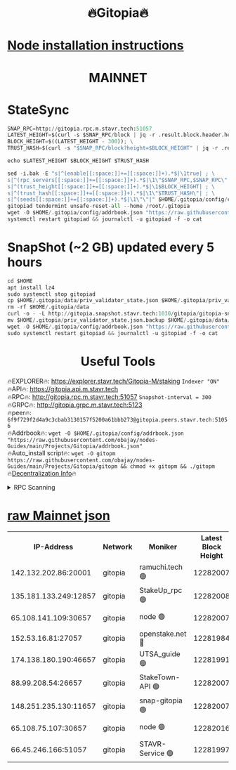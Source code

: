 <h1 align="center"> 🔥Gitopia🔥</h1>

[Node installation instructions](https://github.com/obajay/nodes-Guides/tree/main/Projects/Gitopia)
=

<h1 align="center"> MAINNET</h1>

# StateSync
```python
SNAP_RPC=http://gitopia.rpc.m.stavr.tech:51057
LATEST_HEIGHT=$(curl -s $SNAP_RPC/block | jq -r .result.block.header.height); \
BLOCK_HEIGHT=$((LATEST_HEIGHT - 300)); \
TRUST_HASH=$(curl -s "$SNAP_RPC/block?height=$BLOCK_HEIGHT" | jq -r .result.block_id.hash)

echo $LATEST_HEIGHT $BLOCK_HEIGHT $TRUST_HASH

sed -i.bak -E "s|^(enable[[:space:]]+=[[:space:]]+).*$|\1true| ; \
s|^(rpc_servers[[:space:]]+=[[:space:]]+).*$|\1\"$SNAP_RPC,$SNAP_RPC\"| ; \
s|^(trust_height[[:space:]]+=[[:space:]]+).*$|\1$BLOCK_HEIGHT| ; \
s|^(trust_hash[[:space:]]+=[[:space:]]+).*$|\1\"$TRUST_HASH\"| ; \
s|^(seeds[[:space:]]+=[[:space:]]+).*$|\1\"\"|" $HOME/.gitopia/config/config.toml
gitopiad tendermint unsafe-reset-all --home /root/.gitopia
wget -O $HOME/.gitopia/config/addrbook.json "https://raw.githubusercontent.com/obajay/nodes-Guides/main/Projects/Gitopia/addrbook.json"
systemctl restart gitopiad && journalctl -u gitopiad -f -o cat
```
# SnapShot (~2 GB) updated every 5 hours
```python
cd $HOME
apt install lz4
sudo systemctl stop gitopiad
cp $HOME/.gitopia/data/priv_validator_state.json $HOME/.gitopia/priv_validator_state.json.backup
rm -rf $HOME/.gitopia/data
curl -o - -L http://gitopia.snapshot.stavr.tech:1030/gitopia/gitopia-snap.tar.lz4 | lz4 -c -d - | tar -x -C $HOME/.gitopia --strip-components 2
mv $HOME/.gitopia/priv_validator_state.json.backup $HOME/.gitopia/data/priv_validator_state.json
wget -O $HOME/.gitopia/config/addrbook.json "https://raw.githubusercontent.com/obajay/nodes-Guides/main/Projects/Gitopia/addrbook.json"
sudo systemctl restart gitopiad && journalctl -u gitopiad -f -o cat
```
 <h1 align="center"> Useful Tools</h1>

🔥EXPLORER🔥:      https://explorer.stavr.tech/Gitopia-M/staking  `Indexer "ON"` \
🔥API🔥: 			 		 https://gitopia.api.m.stavr.tech \
🔥RPC🔥:           http://gitopia.rpc.m.stavr.tech:51057              `Snapshot-interval = 300` \
🔥GRPC🔥:          http://gitopia.grpc.m.stavr.tech:5123 \
🔥peer🔥:					 `6f9f729f2d4a9c3cbab3130157f5200a61bbb273@gitopia.peers.stavr.tech:51056` \
🔥Addrbook🔥:    ```wget -O $HOME/.gitopia/config/addrbook.json "https://raw.githubusercontent.com/obajay/nodes-Guides/main/Projects/Gitopia/addrbook.json"``` \
🔥Auto_install script🔥: ```wget -O gitopm https://raw.githubusercontent.com/obajay/nodes-Guides/main/Projects/Gitopia/gitopm && chmod +x gitopm && ./gitopm``` \
🔥[Decentralization Info](https://github.com/obajay/StateSync-snapshots/tree/main/Projects/Gitopia/Decentralization)🔥

<details>
<summary>RPC Scanning</summary>

<h2 align="center"> We scan nodes in real time every 4 hours. And we provide the final result of RPC endpoints.
We cannot influence the operation of these nodes in any way. </h2>


```python
If Voting Power is higher than 0 --> then the Node is a validator of the network and may be subject to attack and be a potential threat to the chain.
```
```python
We marked such validators with a red symbol
```

</details>

[raw Mainnet json](https://rpc-check.gitopm.stavr.tech/gitopm/rpc-gitopm-result.json)
=

<table><tr><th>IP-Address</th><th>Network</th><th>Moniker</th><th>Latest Block Height</th><th>Earliest Block Height</th><th>Catching Up</th><th>Tx Index</th><th>Voting Power</th><th>Scan Time</th></tr><tr><td>142.132.202.86:20001</td><td>gitopia</td><td>ramuchi.tech 🟢</td><td>12282007</td><td>6548337</td><td>False</td><td>on</td><td>0</td><td>2024-01-15T15:26:57.685236507UTC</td></tr><tr><td>135.181.133.249:12857</td><td>gitopia</td><td>StakeUp_rpc 🟢</td><td>12282008</td><td>8010001</td><td>False</td><td>on</td><td>0</td><td>2024-01-15T15:26:58.030458738UTC</td></tr><tr><td>65.108.141.109:30657</td><td>gitopia</td><td>node 🟢</td><td>12282007</td><td>10145845</td><td>False</td><td>on</td><td>0</td><td>2024-01-15T15:26:56.918069779UTC</td></tr><tr><td>152.53.16.81:27057</td><td>gitopia</td><td>openstake.net 🔴</td><td>12281984</td><td>10455001</td><td>False</td><td>off</td><td>25581</td><td>2024-01-15T15:26:20.383648419UTC</td></tr><tr><td>174.138.180.190:46657</td><td>gitopia</td><td>UTSA_guide 🟢</td><td>12281991</td><td>11194706</td><td>False</td><td>on</td><td>0</td><td>2024-01-15T15:26:31.380199930UTC</td></tr><tr><td>88.99.208.54:26657</td><td>gitopia</td><td>StakeTown-API 🟢</td><td>12282007</td><td>11362501</td><td>False</td><td>on</td><td>0</td><td>2024-01-15T15:26:57.171506934UTC</td></tr><tr><td>148.251.235.130:11657</td><td>gitopia</td><td>snap-gitopia 🟢</td><td>12282007</td><td>11730001</td><td>False</td><td>on</td><td>0</td><td>2024-01-15T15:26:57.441780235UTC</td></tr><tr><td>65.108.75.107:30657</td><td>gitopia</td><td>node 🟢</td><td>12282016</td><td>11907586</td><td>False</td><td>on</td><td>0</td><td>2024-01-15T15:27:10.833598896UTC</td></tr><tr><td>66.45.246.166:51057</td><td>gitopia</td><td>STAVR-Service 🟢</td><td>12281997</td><td>12280001</td><td>False</td><td>on</td><td>0</td><td>2024-01-15T15:26:40.195888859UTC</td></tr></table>
